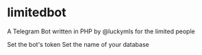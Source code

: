 # limitedbot
A Telegram Bot written in PHP by @luckymls for the limited people

Set the bot's token
Set the name of your database
